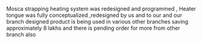 Mosca strapping heating system was redesigned and programmed , Heater tongue was fully conceptualized ,redesigned by us and to our  and our branch designed product is being used in various other branches saving approximately 8 lakhs and there is pending order for more from other branch also
